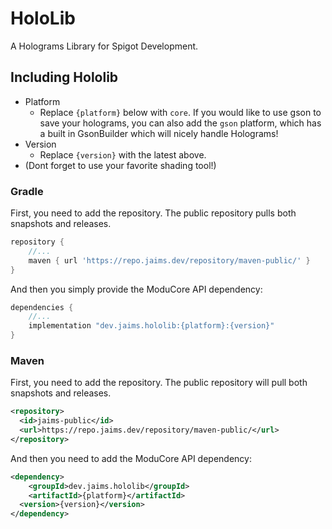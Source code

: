 # HoloLib
A Holograms Library for Spigot Development.

## Including Hololib
- Platform
  - Replace `{platform}` below with `core`. If you would like to use gson to save your holograms, you can also add the `gson` platform, which has a built in GsonBuilder which will nicely handle Holograms!
- Version
  - Replace `{version}` with the latest above.
- (Dont forget to use your favorite shading tool!)
### Gradle
First, you need to add the repository. The public repository pulls both snapshots and releases.
```groovy
repository {
    //...
    maven { url 'https://repo.jaims.dev/repository/maven-public/' }
}
```
And then you simply provide the ModuCore API dependency:
```groovy
dependencies {
    //...
    implementation "dev.jaims.hololib:{platform}:{version}"
}
```

### Maven
First, you need to add the repository. The public repository will pull both snapshots and releases.
```xml
<repository>
  <id>jaims-public</id>
  <url>https://repo.jaims.dev/repository/maven-public/</url>
</repository>
```
And then you need to add the ModuCore API dependency:
```xml
<dependency>
    <groupId>dev.jaims.hololib</groupId>
    <artifactId>{platform}</artifactId>
  <version>{version}</version>
</dependency>
```
